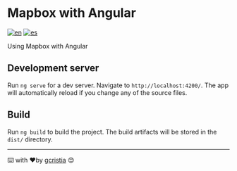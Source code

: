# Mapbox with Angular
[![en](https://img.shields.io/badge/lang-en-red.svg)](https://github.com/gcristia/Mapbox-with-Angular/blob/main/README.md)
[![es](https://img.shields.io/badge/lang-es-yellow.svg)](https://github.com/gcristia/Mapbox-with-Angular/blob/main/README.es.md)

Using Mapbox with Angular

## Development server
Run `ng serve` for a dev server. Navigate to `http://localhost:4200/`. The app will automatically reload if you change any of the source files.

## Build
Run `ng build` to build the project. The build artifacts will be stored in the `dist/` directory.

---
⌨️ with ❤️by [gcristia](https://github.com/gcristia) 😊

